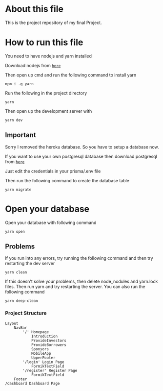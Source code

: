 # About this file

This is the project repository of my final Project.

# How to run this file

You need to have nodejs and yarn installed

Download nodejs from [`here`](https://nodejs.org/en)

Then open up cmd and run the following command to install yarn

```
npm i -g yarn
```

Run the following in the project directory

```
yarn
```

Then open up the development server with

```
yarn dev
```

## Important

Sorry I removed the heroku database. So you have to setup a database now.

If you want to use your own postgresql database then download postgresql from [`here`](https://www.enterprisedb.com/postgresql-tutorial-resources-training?cid=55)

Just edit the credentials in your prisma/.env file

Then run the following command to create the database table

```
yarn migrate
```

# Open your database

Open your database with following command

```
yarn open
```

## Problems

If you run into any errors, try running the following command and then try restarting the dev server

```
yarn clean
```

If this doesn't solve your problems, then delete node_nodules and yarn.lock files. Then run yarn and try restarting the server.
You can also run the following command

```
yarn deep-clean
```

### Project Structure

```
Layout
    NavBar
        '/' Homepage
            Introduction
            ProvideInvestors
            ProvideBorrowers
            Sponsors
            MobileApp
            UpperFooter
        '/login' Login Page
            FormikTextField
        '/register' Register Page
            FormikTextField
    Footer
/dashboard Dashboard Page
```
